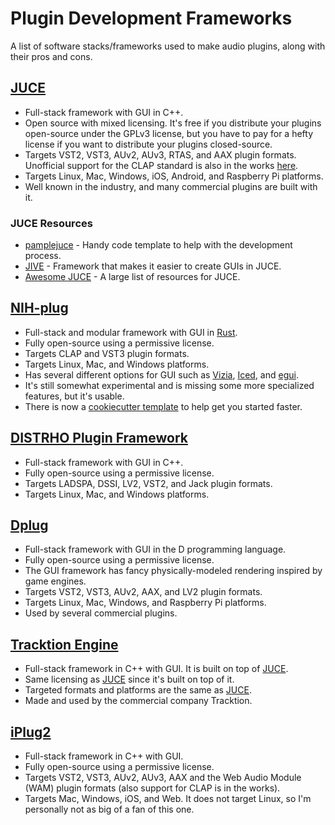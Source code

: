 # Plugin Development Frameworks
A list of software stacks/frameworks used to make audio plugins, along with their pros and cons.

## [JUCE]
  - Full-stack framework with GUI in C++.
  - Open source with mixed licensing. It's free if you distribute your plugins open-source under the GPLv3 license, but you have to pay for a hefty license if you want to distribute your plugins closed-source.
  - Targets VST2, VST3, AUv2, AUv3, RTAS, and AAX plugin formats. Unofficial support for the CLAP standard is also in the works [here](https://github.com/free-audio/clap-juce-extensions).
  - Targets Linux, Mac, Windows, iOS, Android, and Raspberry Pi platforms.
  - Well known in the industry, and many commercial plugins are built with it.

### JUCE Resources
  - [pamplejuce](https://github.com/sudara/pamplejuce) - Handy code template to help with the development process.
  - [JIVE](https://github.com/ImJimmi/JIVE) - Framework that makes it easier to create GUIs in JUCE.
  - [Awesome JUCE](https://github.com/sudara/awesome-juce) - A large list of resources for JUCE.

## [NIH-plug]
  - Full-stack and modular framework with GUI in [Rust].
  - Fully open-source using a permissive license.
  - Targets CLAP and VST3 plugin formats.
  - Targets Linux, Mac, and Windows platforms.
  - Has several different options for GUI such as [Vizia], [Iced], and [egui].
  - It's still somewhat experimental and is missing some more specialized features, but it's usable.
  - There is now a [cookiecutter template] to help get you started faster.

## [DISTRHO Plugin Framework]
  - Full-stack framework with GUI in C++.
  - Fully open-source using a permissive license.
  - Targets LADSPA, DSSI, LV2, VST2, and Jack plugin formats.
  - Targets Linux, Mac, and Windows platforms.

## [Dplug]
  - Full-stack framework with GUI in the D programming language.
  - Fully open-source using a permissive license.
  - The GUI framework has fancy physically-modeled rendering inspired by game engines.
  - Targets VST2, VST3, AUv2, AAX, and LV2 plugin formats.
  - Targets Linux, Mac, Windows, and Raspberry Pi platforms.
  - Used by several commercial plugins.

## [Tracktion Engine]
  - Full-stack framework in C++ with GUI. It is built on top of [JUCE].
  - Same licensing as [JUCE] since it's built on top of it.
  - Targeted formats and platforms are the same as [JUCE].
  - Made and used by the commercial company Tracktion.

## [iPlug2]
  - Full-stack framework in C++ with GUI.
  - Fully open-source using a permissive license.
  - Targets VST2, VST3, AUv2, AUv3, AAX and the Web Audio Module (WAM) plugin formats (also support for CLAP is in the works).
  - Targets Mac, Windows, iOS, and Web. It does not target Linux, so I'm personally not as big of a fan of this one.

[Steinberg's VST3 License]: https://developer.steinberg.help/display/VST/VST+3+Licensing

[Rust]: https://www.rust-lang.org/
[CLAP]: https://github.com/free-audio/clap

[DISTRHO Plugin Framework]: https://github.com/DISTRHO/DPF
[Dplug]: https://github.com/AuburnSounds/Dplug
[JUCE]: https://github.com/juce-framework/JUCE
[Tracktion Engine]: https://github.com/Tracktion/tracktion_engine/
[iPlug2]: https://github.com/iPlug2/iPlug2
[NIH-plug]: https://github.com/robbert-vdh/nih-plug
[Vizia]: https://github.com/vizia/vizia
[Iced]: https://github.com/iced-rs/iced
[egui]: https://github.com/emilk/egui
[cookiecutter template]: https://github.com/robbert-vdh/nih-plug-template
